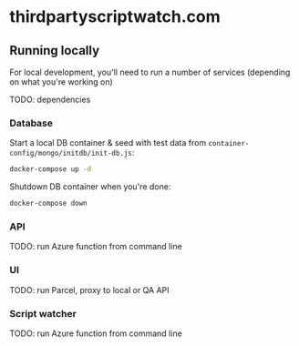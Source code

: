 # thirdpartyscriptwatch.com

## Running locally

For local development, you'll need to run a number of services (depending on what you're working on)

TODO: dependencies

### Database

Start a local DB container & seed with test data from `container-config/mongo/initdb/init-db.js`:

```sh
docker-compose up -d
```

Shutdown DB container when you're done:

```sh
docker-compose down
```

### API

TODO: run Azure function from command line

### UI

TODO: run Parcel, proxy to local or QA API

### Script watcher

TODO: run Azure function from command line

